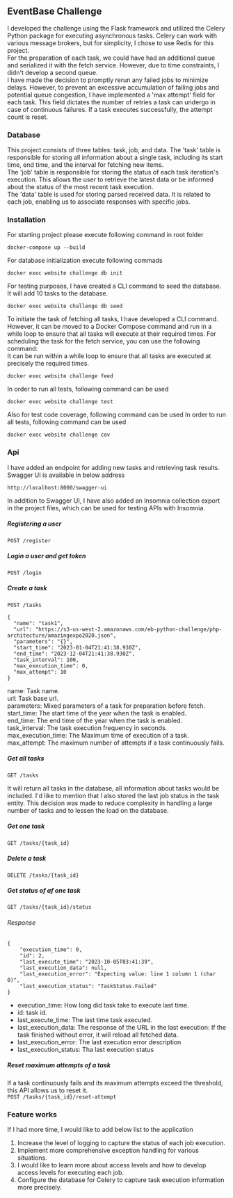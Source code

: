## EventBase Challenge 
I developed the challenge using the Flask framework and utilized the Celery Python package for executing asynchronous tasks. Celery can work with various message brokers, but for simplicity, I chose to use Redis for this project.  
For the preparation of each task, we could have had an additional queue and serialized it with the fetch service. However, due to time constraints, I didn't develop a second queue.  
I have made the decision to promptly rerun any failed jobs to minimize delays. However, to prevent an excessive accumulation of failing jobs and potential queue congestion, I have implemented a 'max attempt' field for each task. This field dictates the number of retries a task can undergo in case of continuous failures. If a task executes successfully, the attempt count is reset.  


### Database
This project consists of three tables: task, job, and data. The 'task' table is responsible for storing all information about a single task, including its start time, end time, and the interval for fetching new items.  
The 'job' table is responsible for storing the status of each task iteration's execution. This allows the user to retrieve the latest data or be informed about the status of the most recent task execution.  
The 'data' table is used for storing parsed received data. It is related to each job, enabling us to associate responses with specific jobs.

### Installation

For starting project please execute following command in root folder  
```angular2html
docker-compose up --build 
```

For database initialization execute following commads
```angular2html
docker exec website challenge db init 
```

For testing purposes, I have created a CLI command to seed the database. It will add 10 tasks to the database.
```angular2html
docker exec website challenge db seed 
```
To initiate the task of fetching all tasks, I have developed a CLI command. However, it can be moved to a Docker Compose command and run in a while loop to ensure that all tasks will execute at their required times. For scheduling the task for the fetch service, you can use the following command:  
It can be run within a while loop to ensure that all tasks are executed at precisely the required times.
```angular2html
docker exec website challenge feed
```

In order to run all tests, following command can be used
```angular2html
docker exec website challenge test
```

Also for test code coverage, following command can be used
In order to run all tests, following command can be used
```angular2html
docker exec website challenge cov
```
### Api 
I have added an endpoint for adding new tasks and retrieving task results.
Swagger UI is available in below address 
```
http://localhost:8000/swagger-ui
```
In addition to Swagger UI, I have also added an Insomnia collection export in the project files, which can be used for testing APIs with Insomnia.  

##### Registering a user 
`POST /register`

##### Login a user and get token 
`POST /login`

##### Create a task 
`POST /tasks`

```
{
  "name": "task1",
  "url": "https://s3-us-west-2.amazonaws.com/eb-python-challenge/php-architecture/amazingexpo2020.json",
  "parameters": "{}",
  "start_time": "2023-01-04T21:41:38.930Z",
  "end_time": "2023-12-04T21:41:38.930Z",
  "task_interval": 100,
  "max_execution_time": 0,
  "max_attempt": 10
}
```
name: Task name.\
url: Task base url.\
parameters: Mixed parameters of a task for preparation before fetch.\
start_time: The start time of the year when the task is enabled.\
end_time: The end time of the year when the task is enabled.\
task_interval: The task execution frequency in seconds.\
max_execution_time: The Maximum time of execution of a task.\
max_attempt: The maximum number of attempts if a task continuously fails.

##### Get all tasks 
`GET /tasks`

It will return all tasks in the database, all information about tasks would be included. 
I'd like to mention that I also stored the last job status in the task entity. This decision was made to reduce complexity in handling a large number of tasks and to lessen the load on the database.

##### Get one task 
`GET /tasks/{task_id}`

##### Delete a task 
`DELETE /tasks/{task_id}`

##### Get status of af one task 
`GET /tasks/{task_id}/status`

###### Response
```angular2html
{
	"execution_time": 0,
	"id": 2,
	"last_execute_time": "2023-10-05T03:41:39",
	"last_execution_data": null,
	"last_execution_error": "Expecting value: line 1 column 1 (char 0)",
	"last_execution_status": "TaskStatus.Failed"
}
```
- execution_time: How long did task take to execute last time.  
- id: task id.  
- last_execute_time: The last time task executed.  
- last_execution_data: The response of the URL in the last execution: If the task finished without error, it will reload all fetched data.
- last_execution_error: The last execution error description 
- last_execution_status: Tha last execution status 

##### Reset maximum attempts of a task
If a task continuously fails and its maximum attempts exceed the threshold, this API allows us to reset it.  
`POST /tasks/{task_id}/reset-attempt`


### Feature works
If I had more time, I would like to add below list to the application 
1. Increase the level of logging to capture the status of each job execution. 
2. Implement more comprehensive exception handling for various situations.
3. I would like to learn more about access levels and how to develop access levels for executing each job.
4. Configure the database for Celery to capture task execution information more precisely.
